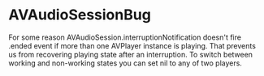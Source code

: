 # AVAudioSessionBug
For some reason AVAudioSession.interruptionNotification doesn't fire .ended event if more than one AVPlayer instance is playing.
That prevents us from recovering playing state after an interruption.
To switch between working and non-working states you can set nil to any of two players.
